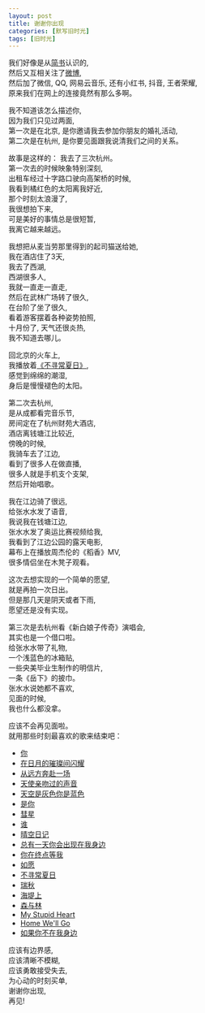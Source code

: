 ```yaml
---
layout: post
title: 谢谢你出现
categories: [默写旧时光]
tags: [旧时光]
---
```

我们好像是从[简书](https://www.jianshu.com/u/d5c4bc8c08c0)认识的,    
然后又互相关注了[微博](https://weibo.com/u/3096350805),  
然后加了微信, QQ, 网易云音乐, 还有小红书, 抖音, 王者荣耀,   
原来我们在网上的连接竟然有那么多啊。

我不知道该怎么描述你,      
因为我们只见过两面,    
第一次是在北京, 是你邀请我去参加你朋友的婚礼活动,    
第二次是在杭州, 是你要见面跟我说清我们之间的关系。  

故事是这样的：
我去了三次杭州。    
第一次去的时候映象特别深刻,   
出租车经过十字路口驶向高架桥的时候,  
我看到橘红色的太阳离我好近,  
那个时刻太浪漫了,    
我很想拍下来,   
可是美好的事情总是很短暂,  
我离它越来越远。  
     
我想把从麦当劳那里得到的起司猫送给她,  
我在酒店住了3天,   
我去了西湖,   
西湖很多人,   
我就一直走一直走,   
然后在武林广场转了很久,   
在台阶了坐了很久,   
看着游客摆着各种姿势拍照,     
十月份了, 天气还很炎热,   
我不知道去哪儿。  

回北京的火车上,   
我播放着[《不寻常夏日》](https://music.163.com/song?id=1951994235&userid=2539497),   
感觉到绵绵的潮湿,   
身后是慢慢褪色的太阳。   

第二次去杭州,     
是从成都看完音乐节,      
房间定在了杭州财苑大酒店,   
酒店离钱塘江比较近,   
傍晚的时候,       
我骑车去了江边,     
看到了很多人在做直播,     
很多人就是手机支个支架,   
然后开始唱歌。

我在江边骑了很远,     
给张水水发了语音,   
我说我在钱塘江边,   
张水水发了奥运比赛视频给我,  
我看到了江边公园的露天电影,   
幕布上在播放周杰伦的《稻香》MV,   
很多情侣坐在木凳子观看。

这次去想实现的一个简单的愿望,   
就是再拍一次日出。     
但是那几天是阴天或者下雨,   
愿望还是没有实现。   

第三次是去杭州看《新白娘子传奇》演唱会,   
其实也是一个借口啦。  
给张水水带了礼物,   
一个浅蓝色的冰箱贴,   
一些央美毕业生制作的明信片,  
一条《岳下》的披巾。  
张水水说她都不喜欢,   
见面的时候,   
我也什么都没拿。

应该不会再见面啦。   
就用那些时刻最喜欢的歌来结束吧：  

- [你](https://music.163.com/song?id=1304929043&userid=2539497)
- [在日月的璀璨间闪耀](https://music.163.com/song?id=1327162577&userid=2539497)
- [从远方奔赴一场](https://music.163.com/song?id=1398894062&userid=2539497)
- [天使亲吻过的声音](https://music.163.com/song?id=1301377930&userid=2539497)
- [天空是灰色你是蓝色](https://music.163.com/song?id=1380905486&userid=2539497)
- [是你](https://music.163.com/song?id=1333420956&userid=2539497)
- [彗星](https://music.163.com/song?id=1404506846&userid=2539497)
- [谁](https://music.163.com/song?id=566436427&userid=2539497)
- [晴空日记](https://music.163.com/song?id=1938357337&userid=2539497)
- [总有一天你会出现在我身边](https://music.163.com/song?id=1946926689&userid=2539497)
- [你在终点等我](https://music.163.com/song?id=1939996046&userid=2539497)
- [如愿](https://music.163.com/song?id=1922701695&userid=2539497)
- [不寻常夏日](https://music.163.com/song?id=1951994235&userid=2539497)
- [瑞秋](https://music.163.com/song?id=565966093&userid=2539497)
- [海堤上](https://music.163.com/song?id=2012133626&userid=2539497)
- [森与林](https://music.163.com/song?id=1401769987&userid=2539497)
- [My Stupid Heart](https://music.163.com/song?id=2024946296&userid=2539497)
- [Home We'll Go](https://music.163.com/song?id=31877683&userid=2539497)
- [如果你不在我身边](https://music.163.com/song?id=1868924969&userid=2539497)

应该有边界感,    
应该清晰不模糊,   
应该勇敢接受失去,     
为心动的时刻买单,     
谢谢你出现,   
再见!
